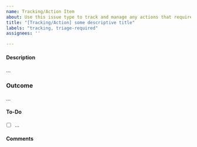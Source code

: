 ```yaml
---
name: Tracking/Action Item
about: Use this issue type to track and manage any actions that require a certain amount of time. Don't use this issue type if the task will be closed within hours.
title: "[Tracking/Action] some descriptive title"
labels: "tracking, triage-required"
assignees: ''

---
```


<!-- Thank you for contributing to the TAG!
    Please remind that an issue is not the place to ask a question.
    The README documents how to reach us https://github.com/cncf/tag-env-sustainability#contact 
    Thank you :) -->

#### Description
<!-- What is your activity about? -->

...

### Outcome
<!-- What do you want to achieve and share with the community?  -->

...

#### To-Do
<!-- What specific actions do you need to do to implement it? -->

- [ ] ...

#### Comments

<!-- Anything you like to refer to, people you like to link, additional details  -->